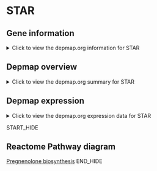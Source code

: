 <h1>STAR</h1>

<h2>Gene information</h2>
<details>
  <summary>Click to view the depmap.org information for STAR</summary>
  <iframe src="https://depmap.org/portal/gene/STAR?tab=about" style="border:none;width:100%;height:800px"></iframe>
</details>

<h2>Depmap overview</h2>
<details>
  <summary>Click to view the depmap.org summary for STAR</summary>
  <iframe src="https://depmap.org/portal/gene/STAR?tab=overview" style="border:none;width:100%;height:800px"></iframe>
</details>

<h2>Depmap expression</h2>
<details>
  <summary>Click to view the depmap.org expression data for STAR</summary>
  <iframe src="https://depmap.org/portal/gene/STAR?tab=characterization" style="border:none;width:100%;height:800px"></iframe>
</details>


START_HIDE
<h2>Reactome Pathway diagram</h2>
<a href="https://reactome.org/PathwayBrowser/#/R-HSA-196108">Pregnenolone biosynthesis</a>
END_HIDE


